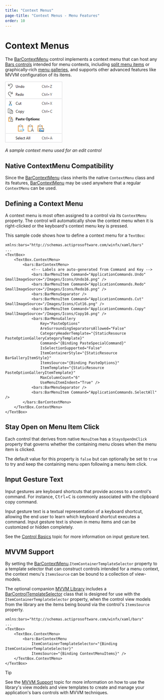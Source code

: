 ```yaml
---
title: "Context Menus"
page-title: "Context Menus - Menu Features"
order: 10
---
```

# Context Menus

The [BarContextMenu](xref:@ActiproUIRoot.Controls.Bars.BarContextMenu) control implements a context menu that can host any [Bars controls](../controls/index.md) intended for menu contexts, including [split menu items](../controls/split-button.md) or graphically-rich [menu galleries](../controls/gallery.md), and supports other advanced features like MVVM configuration of its items.

![Screenshot](../images/context-menu.png)

*A sample context menu used for an edit control*

## Native ContextMenu Compatibility

Since the [BarContextMenu](xref:@ActiproUIRoot.Controls.Bars.BarContextMenu) class inherits the native `ContextMenu` class and its features, [BarContextMenu](xref:@ActiproUIRoot.Controls.Bars.BarContextMenu) may be used anywhere that a regular `ContextMenu` can be used.

## Defining a Context Menu

A context menu is most often assigned to a control via its `ContextMenu` property.  The control will automatically show the context menu when it is right-clicked or the keyboard's context menu key is pressed.

This sample code shows how to define a context menu for a `TextBox`:

```xaml
xmlns:bars="http://schemas.actiprosoftware.com/winfx/xaml/bars"
...
<TextBox>
	<TextBox.ContextMenu>
		<bars:BarContextMenu>
			<!-- Labels are auto-generated from Command and Key -->
			<bars:BarMenuItem Command="ApplicationCommands.Undo" SmallImageSource="/Images/Icons/Undo16.png" />
			<bars:BarMenuItem Command="ApplicationCommands.Redo" SmallImageSource="/Images/Icons/Redo16.png" />
			<bars:BarMenuSeparator />
			<bars:BarMenuItem Command="ApplicationCommands.Cut" SmallImageSource="/Images/Icons/Cut16.png" />
			<bars:BarMenuItem Command="ApplicationCommands.Copy" SmallImageSource="/Images/Icons/Copy16.png" />
			<bars:BarMenuGallery
				Key="PasteOptions"
				AreSurroundingSeparatorsAllowed="False"
				CategoryHeaderTemplate="{StaticResource PasteOptionGalleryCategoryTemplate}"
				Command="{Binding PasteSpecialCommand}"
				IsSelectionSupported="False"
				ItemContainerStyle="{StaticResource BarGalleryItemStyle}"
				ItemsSource="{Binding PasteOptions}"
				ItemTemplate="{StaticResource PasteOptionGalleryItemTemplate}"
				MaxColumnCount="6"
				UseMenuItemIndent="True" />
			<bars:BarMenuSeparator />
			<bars:BarMenuItem Command="ApplicationCommands.SelectAll" />
		</bars:BarContextMenu>
	</TextBox.ContextMenu>
</TextBox>
```

## Stay Open on Menu Item Click

Each control that derives from native `MenuItem` has a `StaysOpenOnClick` property that governs whether the containing menu closes when the menu item is clicked.

The default value for this property is `false` but can optionally be set to `true` to try and keep the containing menu open following a menu item click.

## Input Gesture Text

Input gestures are keyboard shortcuts that provide access to a control's command.  For instance, <kbd>Ctrl</kbd>+<kbd>C</kbd> is commonly associated with the clipboard copy command.

Input gesture text is a textual representation of a keyboard shortcut, allowing the end user to learn which keyboard shortcut executes a command.  Input gesture text is shown in menu items and can be customized or hidden completely.

See the [Control Basics](../controls/control-basics.md) topic for more information on input gesture text.

## MVVM Support

By setting the [BarContextMenu](xref:@ActiproUIRoot.Controls.Bars.BarContextMenu).`ItemContainerTemplateSelector` property to a template selector that can construct controls intended for a menu context, the context menu's `ItemsSource` can be bound to a collection of view-models.

The optional companion [MVVM Library](../mvvm-support.md) includes a [BarControlTemplateSelector](xref:@ActiproUIRoot.Controls.Bars.Mvvm.BarControlTemplateSelector) class that is designed for use with the `ItemContainerTemplateSelector` property, when the control view models from the library are the items being bound via the control's `ItemsSource` property.

```xaml
xmlns:bars="http://schemas.actiprosoftware.com/winfx/xaml/bars"
...
<TextBox>
	<TextBox.ContextMenu>
		<bars:BarContextMenu
			ItemContainerTemplateSelector="{Binding ItemContainerTemplateSelector}"
			ItemsSource="{Binding ContextMenuItems}" />
	</TextBox.ContextMenu>
</TextBox>
```

> [!TIP]
> See the [MVVM Support](../mvvm-support.md) topic for more information on how to use the library's view models and view templates to create and manage your application's bars controls with MVVM techniques.

